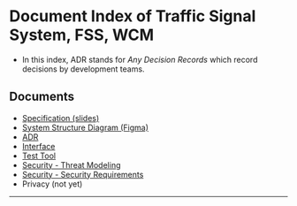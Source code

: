 # Document Index of Traffic Signal System, FSS, WCM

* In this index, ADR stands for *Any Decision Records* which record decisions by development teams.

## Documents

* [Specification (slides)](https://docs.google.com/presentation/d/1Jcqaohp7RbDRB30ggefGKgVaVRsE20EsCoyXtkbScUY/edit#slide=id.g270ba84919e_0_0)
* [System Structure Diagram (Figma)](https://www.figma.com/file/M3ClM5UFQpcjiJcE0wRtCU/TS_SystemStructure?type=whiteboard&node-id=105-542&t=EsEb8qotyQjX8ray-4)
* [ADR](https://github.com/wp-wcm/city/tree/main/projects/traffic-signal/docs/adr)
* [Interface](https://github.com/wp-wcm/city/tree/main/projects/traffic-signal/docs/interface)
* [Test Tool](https://github.com/wp-wcm/city/tree/main/projects/traffic-signal/docs/testtool)
* [Security - Threat Modeling](https://docs.google.com/spreadsheets/d/112W9F2jZms4Cyg6rTi4d7ZEapRC9mwQYbpfKrd3BQ9I/edit#gid=1747457132)
* [Security - Security Requirements](https://docs.google.com/document/d/1diqReRsCOaGb5y3-E_lv8KcswMMlNXJEmmVJFLnPl7o/edit#heading=h.ygqigbny0e0)
* Privacy (not yet)

---
